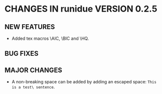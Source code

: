 # CHANGES IN runidue VERSION 0.2.5

## NEW FEATURES

- Added tex macros \AIC, \BIC and \HQ.

## BUG FIXES


## MAJOR CHANGES

- A non-breaking space can be added by adding an escaped space: `This is a test\ sentence`.

